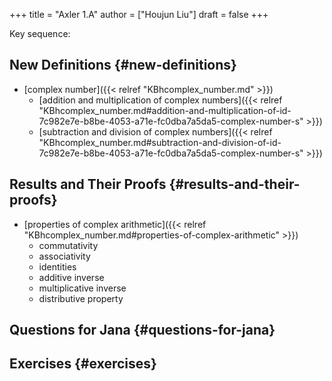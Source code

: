 +++
title = "Axler 1.A"
author = ["Houjun Liu"]
draft = false
+++

Key sequence:


## New Definitions {#new-definitions}

-   [complex number]({{< relref "KBhcomplex_number.md" >}})
    -   [addition and multiplication of complex numbers]({{< relref "KBhcomplex_number.md#addition-and-multiplication-of-id-7c982e7e-b8be-4053-a71e-fc0dba7a5da5-complex-number-s" >}})
    -   [subtraction and division of complex numbers]({{< relref "KBhcomplex_number.md#subtraction-and-division-of-id-7c982e7e-b8be-4053-a71e-fc0dba7a5da5-complex-number-s" >}})


## Results and Their Proofs {#results-and-their-proofs}

-   [properties of complex arithmetic]({{< relref "KBhcomplex_number.md#properties-of-complex-arithmetic" >}})
    -   commutativity
    -   associativity
    -   identities
    -   additive inverse
    -   multiplicative inverse
    -   distributive property


## Questions for Jana {#questions-for-jana}


## Exercises {#exercises}